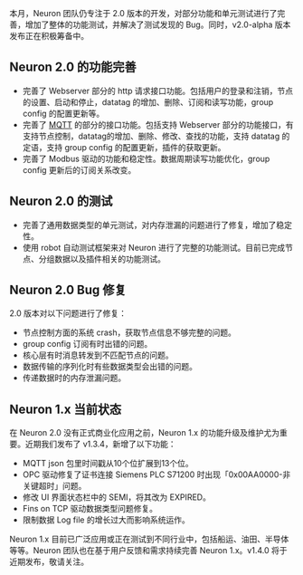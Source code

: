 本月，Neuron 团队仍专注于 2.0 版本的开发，对部分功能和单元测试进行了完善，增加了整体的功能测试，并解决了测试发现的 Bug。同时，v2.0-alpha 版本发布正在积极筹备中。

## Neuron 2.0 的功能完善

- 完善了 Webserver 部分的 http 请求接口功能。包括用户的登录和注销，节点的设置、启动和停止，datatag 的增加、删除、订阅和读写功能，group config 的配置更新等。
- 完善了 [MQTT](https://www.emqx.com/zh/mqtt) 的部分的接口功能。包括支持 Webserver 部分的功能接口，有支持节点控制，datatag的增加、删除、修改、查找的功能，支持 datatag 的定语，支持 group config 的配置更新，插件的获取更新。
- 完善了 Modbus 驱动的功能和稳定性。数据周期读写功能优化，group config 更新后的订阅关系改变。

## Neuron 2.0 的测试

- 完善了通用数据类型的单元测试，对内存泄漏的问题进行了修复，增加了稳定性。
- 使用 robot 自动测试框架来对 Neuron 进行了完整的功能测试。目前已完成节点、分组数据以及插件相关的功能测试。

## Neuron 2.0 Bug 修复

2.0 版本对以下问题进行了修复：

- 节点控制方面的系统 crash，获取节点信息不够完整的问题。
- group config 订阅有时出错的问题。
- 核心层有时消息转发到不匹配节点的问题。
- 数据传输的序列化时有些数据类型会出错的问题。
- 传递数据时的内存泄漏问题。

## Neuron 1.x 当前状态

在 Neuron 2.0 没有正式商业化应用之前，Neuron 1.x 的功能升级及维护尤为重要。近期我们发布了 v1.3.4，新增了以下功能：

- MQTT json 包里时间戳从10个位扩展到13个位。
- OPC 驱动修复了证书连接 Siemens PLC S71200 时出现「0x00AA0000-非关键超时」问题。
- 修改 UI 界面状态栏中的 SEMI，将其改为 EXPIRED。
- Fins on TCP 驱动数据类型问题修复。
- 限制数据 Log file 的增长过大而影响系统运作。


Neuron 1.x 目前已广泛应用或正在测试到不同行业中，包括船运、油田、半导体等等。Neuron 团队也在基于用户反馈和需求持续完善 Neuron 1.x。v1.4.0 将于近期发布，敬请关注。
